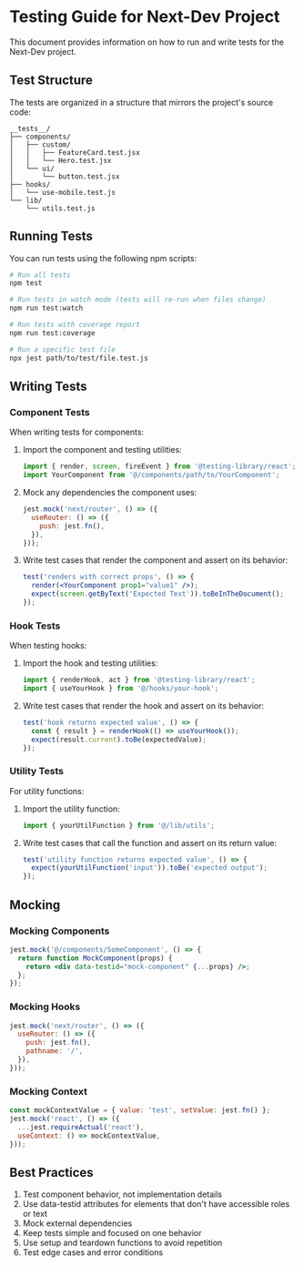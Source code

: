 # Testing Guide for Next-Dev Project

This document provides information on how to run and write tests for the Next-Dev project.

## Test Structure

The tests are organized in a structure that mirrors the project's source code:

```
__tests__/
├── components/
│   ├── custom/
│   │   ├── FeatureCard.test.jsx
│   │   └── Hero.test.jsx
│   └── ui/
│       └── button.test.jsx
├── hooks/
│   └── use-mobile.test.js
└── lib/
    └── utils.test.js
```

## Running Tests

You can run tests using the following npm scripts:

```bash
# Run all tests
npm test

# Run tests in watch mode (tests will re-run when files change)
npm run test:watch

# Run tests with coverage report
npm run test:coverage

# Run a specific test file
npx jest path/to/test/file.test.js
```

## Writing Tests

### Component Tests

When writing tests for components:

1. Import the component and testing utilities:
   ```jsx
   import { render, screen, fireEvent } from '@testing-library/react';
   import YourComponent from '@/components/path/to/YourComponent';
   ```

2. Mock any dependencies the component uses:
   ```jsx
   jest.mock('next/router', () => ({
     useRouter: () => ({
       push: jest.fn(),
     }),
   }));
   ```

3. Write test cases that render the component and assert on its behavior:
   ```jsx
   test('renders with correct props', () => {
     render(<YourComponent prop1="value1" />);
     expect(screen.getByText('Expected Text')).toBeInTheDocument();
   });
   ```

### Hook Tests

When testing hooks:

1. Import the hook and testing utilities:
   ```jsx
   import { renderHook, act } from '@testing-library/react';
   import { useYourHook } from '@/hooks/your-hook';
   ```

2. Write test cases that render the hook and assert on its behavior:
   ```jsx
   test('hook returns expected value', () => {
     const { result } = renderHook(() => useYourHook());
     expect(result.current).toBe(expectedValue);
   });
   ```

### Utility Tests

For utility functions:

1. Import the utility function:
   ```jsx
   import { yourUtilFunction } from '@/lib/utils';
   ```

2. Write test cases that call the function and assert on its return value:
   ```jsx
   test('utility function returns expected value', () => {
     expect(yourUtilFunction('input')).toBe('expected output');
   });
   ```

## Mocking

### Mocking Components

```jsx
jest.mock('@/components/SomeComponent', () => {
  return function MockComponent(props) {
    return <div data-testid="mock-component" {...props} />;
  };
});
```

### Mocking Hooks

```jsx
jest.mock('next/router', () => ({
  useRouter: () => ({
    push: jest.fn(),
    pathname: '/',
  }),
}));
```

### Mocking Context

```jsx
const mockContextValue = { value: 'test', setValue: jest.fn() };
jest.mock('react', () => ({
  ...jest.requireActual('react'),
  useContext: () => mockContextValue,
}));
```

## Best Practices

1. Test component behavior, not implementation details
2. Use data-testid attributes for elements that don't have accessible roles or text
3. Mock external dependencies
4. Keep tests simple and focused on one behavior
5. Use setup and teardown functions to avoid repetition
6. Test edge cases and error conditions
